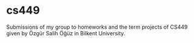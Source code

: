 # cs449

Submissions of my group to homeworks and the term projects of CS449 given by Özgür Salih Öğüz in Bilkent University.
